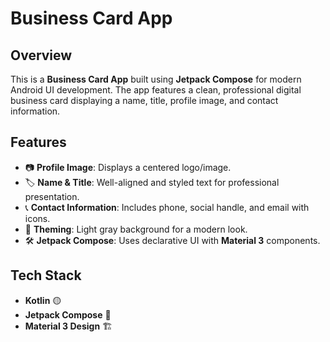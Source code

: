 # Business Card App

## Overview
This is a **Business Card App** built using **Jetpack Compose** for modern Android UI development. The app features a clean, professional digital business card displaying a name, title, profile image, and contact information.

## Features
- 📷 **Profile Image**: Displays a centered logo/image.
- 🏷️ **Name & Title**: Well-aligned and styled text for professional presentation.
- 📞 **Contact Information**: Includes phone, social handle, and email with icons.
- 🎨 **Theming**: Light gray background for a modern look.
- 🛠️ **Jetpack Compose**: Uses declarative UI with **Material 3** components.

## Tech Stack
- **Kotlin** 🟡
- **Jetpack Compose** 🎨
- **Material 3 Design** 🏗️


